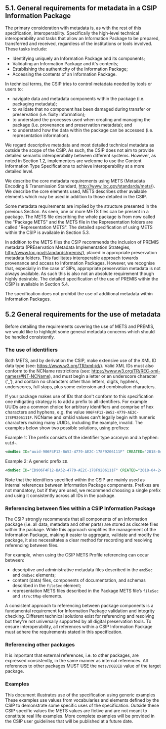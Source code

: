 ## 5.1. General requirements for metadata in a CSIP Information Package
The primary consideration with metadata is, as with the rest of this specification, interoperability. Specifically the high-level technical interoperability and tasks that allow an Information Package to be prepared, transferred and received, regardless of the institutions or tools involved. These tasks include:

- Identifying uniquely an Information Package and its components;
- Validating an Information Package and it's contents;
- Establishing the authenticity of the Information Package;
- Accessing the contents of an Information Package.

In technical terms, the CSIP tries to control metadata needed by tools or users to:

- navigate data and metadata components within the package (i.e. packaging metadata);
- to validate that no component has been damaged during transfer or preservation (i.e. fixity information);
- to understand the processes used when creating and managing the package (i.e. provenance and preservation metadata); and
- to understand how the data within the package can be accessed (i.e. representation information).

We regard descriptive metadata and most detailed technical metadata as outside the scope of the CSIP. As such, the CSIP does not aim to provide detailed semantic interoperability between different systems. However, as noted in Section 1.2, implementers are welcome to use the Content Information Type Specifications to achieve interoperability at a more detailed level.

We describe the core metadata requirements using METS (Metadata Encoding & Transmission Standard, <http://www.loc.gov/standards/mets/>). We describe the core elements used, METS describes other available elements which may be used in addition to those detailed in the CSIP.

Some metadata requirements are implied by the structure presented in the previous Section. As seen, one or more METS files can be present in a package. The METS file describing the whole package is from now called the "Package METS" and the METS file in the Representation folders are called "Representation METS". The detailed specification of using METS within the CSIP is available in Section 5.3.

In addition to the METS files the CSIP recommends the inclusion of PREMIS metadata (PREservation Metadata Implementation Strategies, <http://www.loc.gov/standards/premis/>), placed in appropriate preservation metadata folders. This facilitates interoperable approach towards provenance and access to Information Packages. However, we recognise that, especially in the case of SIPs, appropriate preservation metadata is not always available. As such this is also not an absolute requirement though highly desirable. The detailed specification of the use of PREMIS within the CSIP is available in Section 5.4.

The specification does not prohibit the use of additional metadata within Information Packages.

## 5.2 General requirements for the use of metadata
Before detailing the requirements covering the use of METS and PREMIS, we would like to highlight some general metadata concerns which should be handled consistently.

### The use of identifiers
Both METS, and by derivation the CSIP, make extensive use of the XML ID data type (see: <https://www.w3.org/TR/xml-id/>). Valid XML IDs must also conform to the NCName restrictions (see: <https://www.w3.org/TR/REC-xml-names/#NT-NCName>), and must begin a letter or an underscore character (‘_’), and contain no characters other than letters, digits, hyphens, underscores, full stops, plus some extension and combination characters.

If your package makes use of IDs that don't conform to this specification one mitigating strategy is to add a prefix to all identifiers. For example UUIDs are a common choice for arbitrary identifiers and comprise of hex characters and hyphens, e.g. the value `906F4F12-BA52-4779-AE2C-178F9206111F`. NCName and xml:id values can't legally begin with numeric characters making many UUIDs, including the example, invalid. The examples below show two possible solutions, using prefixes:

Example 1: The prefix consists of the identifier type acronym and a hyphen: `uuid-`.

```xml
<dmdSec ID="uuid-906F4F12-BA52-4779-AE2C-178F9206111F" CREATED="2018-04-24T14:37:49.609+01:00">
```

Example 2: A generic prefix:`ID`.

```xml
<dmdSec ID="ID906F4F12-BA52-4779-AE2C-178F9206111F" CREATED="2018-04-24T14:37:49.609+01:00">
```

Note that the identifiers specified within the CSIP are mainly used as internal references between Information Package components. Prefixes are not mandatory, but if they are used, we recommend choosing a single prefix and using it consistently across all IDs in the package.

### Referencing between files within a CSIP Information Package
The CSIP strongly recommends that all components of an information package (i.e. all data, metadata and other parts) are stored as discrete files within the package. While this approach simplifies the management of the Information Package, making it easier to aggregate, validate and modify the package, it also necessitates a clear method for recording and resolving referencing between files.

For example, when using the CSIP METS Profile referencing can occur between:

- descriptive and administrative metadata files described in the `amdSec` and `dmdSec` elements;
- content (data) files, components of documentation, and schemas described in the `fileSec` element;
- representation METS files described in the Package METS file’s `fileSec` and `structMap` elements.

A consistent approach to referencing between package components is a fundamental requirement for Information Package validation and integrity checking. Different technical solutions exist for referencing and resolving but they're not universally supported by all digital preservation tools. To ensure interoperability, all references within a CSIP Information Package must adhere the requirements stated in this specification.

### Referencing other packages
It is important that external references, i.e. to other packages, are expressed consistently, in the same manner as internal references. All references to other packages MUST USE the `mets/@OBJID` value of the target package.

### Examples
This document illustrates use of the specification using generic examples These examples use values from vocabularies and elements defined by the CSIP to demonstrate some specific uses of the specification. Outside these CSIP specific values the METS values are fictive and are not meant to constitute real life examples. More complete examples will be provided in the CSIP user guidelines that will be published at a future date.
